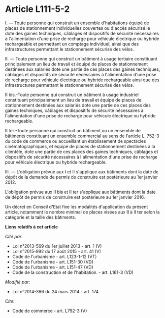 # Article L111-5-2

I. ― Toute personne qui construit un ensemble d'habitations équipé de places de stationnement individuelles couvertes ou
d'accès sécurisé le dote des gaines techniques, câblages et dispositifs de sécurité nécessaires à l'alimentation d'une prise
de recharge pour véhicule électrique ou hybride rechargeable et permettant un comptage individuel, ainsi que des
infrastructures permettant le stationnement sécurisé des vélos. 

II. ― Toute personne qui construit un bâtiment à usage tertiaire constituant principalement un lieu de travail et équipé de
places de stationnement destinées aux salariés dote une partie de ces places des gaines techniques, câblages et dispositifs
de sécurité nécessaires à l'alimentation d'une prise de recharge pour véhicule électrique ou hybride rechargeable ainsi que
des infrastructures permettant le stationnement sécurisé des vélos. 

II bis.-Toute personne qui construit un bâtiment à usage industriel constituant principalement un lieu de travail et équipé
de places de stationnement destinées aux salariés dote une partie de ces places des gaines techniques, câblages et
dispositifs de sécurité nécessaires à l'alimentation d'une prise de recharge pour véhicule électrique ou hybride
rechargeable. 

II ter.-Toute personne qui construit un bâtiment ou un ensemble de bâtiments constituant un ensemble commercial au sens de
l'article L. 752-3 du code de commerce ou accueillant un établissement de spectacles cinématographiques, et équipé de places
de stationnement destinées à la clientèle, dote une partie de ces places des gaines techniques, câblages et dispositifs de
sécurité nécessaires à l'alimentation d'une prise de recharge pour véhicule électrique ou hybride rechargeable. 

III. ― L'obligation prévue aux I et II s'applique aux bâtiments dont la date de dépôt de la demande de permis de construire
est postérieure au 1er janvier 2012. 

L'obligation prévue aux II bis et II ter s'applique aux bâtiments dont la date de dépôt de permis de construire est
postérieure au 1er janvier 2016. 

Un décret en Conseil d'Etat fixe les modalités d'application du présent article, notamment le nombre minimal de places visées
aux II à II ter selon la catégorie et la taille des bâtiments.

**Liens relatifs à cet article**

_Cité par_:

  - Loi n°2013-569 du 1er juillet 2013 - art. 1 (V)
  - Loi n°2015-992 du 17 août 2015 - art. 41 (V)
  - Code de l'urbanisme - art. L123-1-12 (VT)
  - Code de l'urbanisme - art. L151-30 (VD)
  - Code de l'urbanisme - art. L151-47 (VD)
  - Code de la construction et de l'habitation. - art. L161-3 (VD)

_Modifié par_:

  - Loi n°2014-366 du 24 mars 2014 - art. 174

_Cite_:

  - Code de commerce - art. L752-3 (V)

